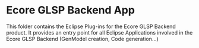 # Ecore GLSP Backend App

This folder contains the Eclipse Plug-ins for the Ecore GLSP Backend product. It provides an entry point for all Eclipse Applications involved in the Ecore GLSP Backend (GenModel creation, Code generation...)
